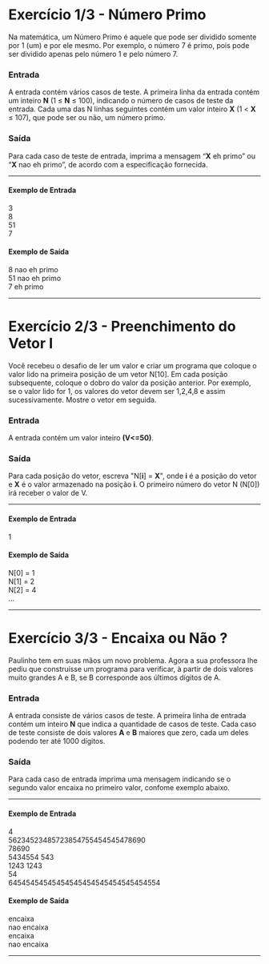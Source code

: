 # Exercício 1/3 - Número Primo
Na matemática, um Número Primo é aquele que pode ser dividido somente por 1 (um) e por ele mesmo. Por exemplo, o número 7 é primo, pois pode ser dividido apenas pelo número 1 e pelo número 7.


### Entrada
A entrada contém vários casos de teste. A primeira linha da entrada contém um inteiro **N** (1 ≤ **N** ≤ 100), indicando o número de casos de teste da entrada. Cada uma das N linhas seguintes contém um valor inteiro **X** (1 < **X** ≤ 107), que pode ser ou não, um número primo.

### Saída
Para cada caso de teste de entrada, imprima a mensagem “**X** eh primo” ou “**X** nao eh primo”, de acordo com a especificação fornecida.

------------------------------------ 
#### Exemplo de Entrada
3 <br>
8 <br>
51 <br>
7

#### Exemplo de Saída
8 nao eh primo <br>
51 nao eh primo <br>
7 eh primo

-------------------------------------
# Exercício 2/3 - Preenchimento do Vetor I
Você recebeu o desafio de ler um valor e criar um programa que coloque o valor lido na primeira posição de um vetor N[10]. Em cada posição subsequente, coloque o dobro do valor da posição anterior. Por exemplo, se o valor lido for 1, os valores do vetor devem ser 1,2,4,8 e assim sucessivamente. Mostre o vetor em seguida.

### Entrada
A entrada contém um valor inteiro **(V<=50)**.

### Saída
Para cada posição do vetor, escreva "N[**i**] = **X**", onde **i** é a posição do vetor e **X** é o valor armazenado na posição **i**. O primeiro número do vetor N (N[0]) irá receber o valor de V.

------------------------------------ 
#### Exemplo de Entrada
1 <br>

#### Exemplo de Saída
N[0] = 1 <br>
N[1] = 2 <br>
N[2] = 4 <br>
...

-------------------------------------
# Exercício 3/3 - Encaixa ou Não ?
Paulinho tem em suas mãos um novo problema. Agora a sua professora lhe pediu que construísse um programa para verificar, à partir de dois valores muito grandes A e B, se B corresponde aos últimos dígitos de A.

### Entrada
A entrada consiste de vários casos de teste. A primeira linha de entrada contém um inteiro **N** que indica a quantidade de casos de teste. Cada caso de teste consiste de dois valores **A** e **B** maiores que zero, cada um deles podendo ter até 1000 dígitos.

### Saída
Para cada caso de entrada imprima uma mensagem indicando se o segundo valor encaixa no primeiro valor, confome exemplo abaixo.

------------------------------------ 
#### Exemplo de Entrada
4 <br>
56234523485723854755454545478690 <br>
78690 <br>
5434554 543 <br>
1243 1243 <br>
54 <br>
64545454545454545454545454545454554

#### Exemplo de Saída
encaixa <br>
nao encaixa <br>
encaixa <br>
nao encaixa

-------------------------------------
